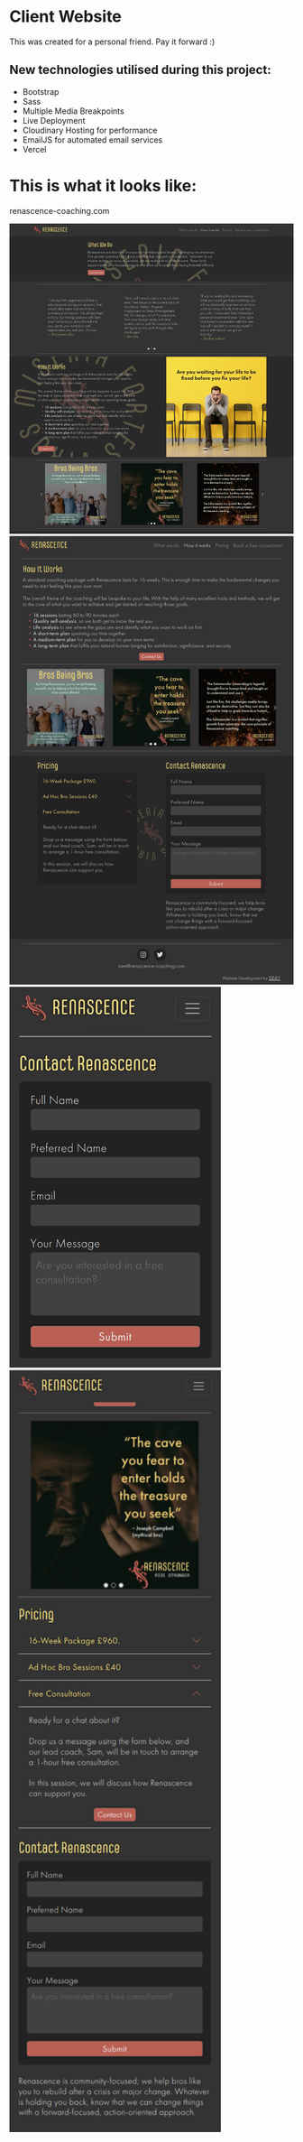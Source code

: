 # Client Website
This was created for a personal friend. Pay it forward :)

## New technologies utilised during this project:
- Bootstrap
- Sass
- Multiple Media Breakpoints
- Live Deployment
- Cloudinary Hosting for performance
- EmailJS for automated email services
- Vercel

# This is what it looks like:

renascence-coaching.com

<img src="./images/Wide.png" alt="Wide homepage" width="1400">
<img src="./images/Medium.png" alt="Wide homepage" width="1000">
<img src="./images/Mobile.png" alt="Wide homepage" width="375">
<img src="./images/MobileLong.png" alt="Wide homepage" width="375">
